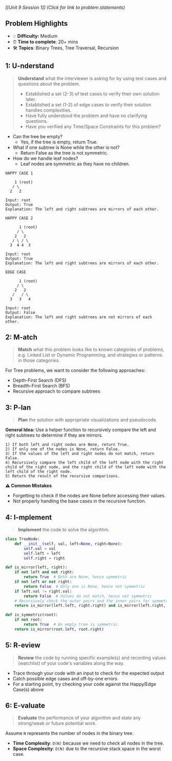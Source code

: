 *[[Unit 9 Session 1]] (Click for link to problem statements)*

## Problem Highlights

* 💡 **Difficulty:** Medium
* ⏰ **Time to complete**: 20+ mins
* 🛠️ **Topics**: Binary Trees, Tree Traversal, Recursion
    
## 1: U-nderstand
 
> **Understand** what the interviewer is asking for by using test cases and questions about the problem.
> - Established a set (2-3) of test cases to verify their own solution later.
> - Established a set (1-2) of edge cases to verify their solution handles complexities.
> - Have fully understood the problem and have no clarifying questions.
> - Have you verified any Time/Space Constraints for this problem?

- Can the tree be empty?
    - Yes, if the tree is empty, return True.
- What if one subtree is None while the other is not?
    - Return False as the tree is not symmetric.
- How do we handle leaf nodes?
    - Leaf nodes are symmetric as they have no children.

```
HAPPY CASE 1

    1 (root)
   / \
  2   2

Input: root
Output: True
Explanation: The left and right subtrees are mirrors of each other.
```

```
HAPPY CASE 2

      1 (root)
     / \
    2   2
   / \ / \
  3  4 4  3

Input: root
Output: True
Explanation: The left and right subtrees are mirrors of each other.
```
```
EDGE CASE

      1 (root)
     / \
    2   2
   /   / \
  3   3   4

Input: root
Output: False
Explanation: The left and right subtrees are not mirrors of each other.
```
    
## 2: M-atch

> **Match** what this problem looks like to known categories of problems, e.g. Linked List or Dynamic Programming, and strategies or patterns in those categories.

For Tree problems, we want to consider the following approaches:

- Depth-First Search (DFS)
- Breadth-First Search (BFS)
- Recursive approach to compare subtrees

## 3: P-lan

> **Plan** the solution with appropriate visualizations and pseudocode.

**General Idea:** Use a helper function to recursively compare the left and right subtrees to determine if they are mirrors.

```
1) If both left and right nodes are None, return True.
2) If only one of the nodes is None, return False.
3) If the values of the left and right nodes do not match, return False.
4) Recursively compare the left child of the left node with the right child of the right node, and the right child of the left node with the left child of the right node.
5) Return the result of the recursive comparisons.
```

**⚠️ Common Mistakes**

- Forgetting to check if the nodes are None before accessing their values.
- Not properly handling the base cases in the recursive function.

## 4: I-mplement

> **Implement** the code to solve the algorithm.

```python
class TreeNode:
    def __init__(self, val, left=None, right=None):
        self.val = val
        self.left = left
        self.right = right

def is_mirror(left, right):
    if not left and not right:
        return True  # Both are None, hence symmetric
    if not left or not right:
        return False  # Only one is None, hence not symmetric
    if left.val != right.val:
        return False  # Values do not match, hence not symmetric
    # Recursively check the outer pairs and the inner pairs for symmetry
    return is_mirror(left.left, right.right) and is_mirror(left.right, right.left)

def is_symmetric(root):
    if not root:
        return True  # An empty tree is symmetric.
    return is_mirror(root.left, root.right)
```
 
## 5: R-eview

> **Review** the code by running specific example(s) and recording values (watchlist) of your code's variables along the way.

- Trace through your code with an input to check for the expected output
- Catch possible edge cases and off-by-one errors
- For a starting point, try checking your code against the Happy/Edge Case(s) above

## 6: E-valuate

> **Evaluate** the performance of your algorithm and state any strong/weak or future potential work.

Assume `N` represents the number of nodes in the binary tree.

* **Time Complexity**: `O(N)` because we need to check all nodes in the tree.
* **Space Complexity**: `O(N)` due to the recursive stack space in the worst case.